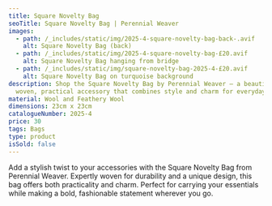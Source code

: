 ```yaml
---
title: Square Novelty Bag
seoTitle: Square Novelty Bag | Perennial Weaver
images:
  - path: /_includes/static/img/2025-4-square-novelty-bag-back-.avif
    alt: Square Novelty Bag (back)
  - path: /_includes/static/img/2025-4-square-novelty-bag-£20.avif
    alt: Square Novelty Bag hanging from bridge
  - path: /_includes/static/img/square-novelty-bag-2025-4-£20.avif
    alt: Square Novelty Bag on turquoise background
description: Shop the Square Novelty Bag by Perennial Weaver – a beautifully
  woven, practical accessory that combines style and charm for everyday use.
material: Wool and Feathery Wool
dimensions: 23cm x 23cm
catalogueNumber: 2025-4
price: 30
tags: Bags
type: product
isSold: false
---
```

Add a stylish twist to your accessories with the Square Novelty Bag from Perennial Weaver. Expertly woven for durability and a unique design, this bag offers both practicality and charm. Perfect for carrying your essentials while making a bold, fashionable statement wherever you go.
